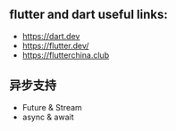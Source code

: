 
## flutter and dart useful links:
- https://dart.dev
- https://flutter.dev/
- https://flutterchina.club

## 异步支持

- Future & Stream
- async & await

